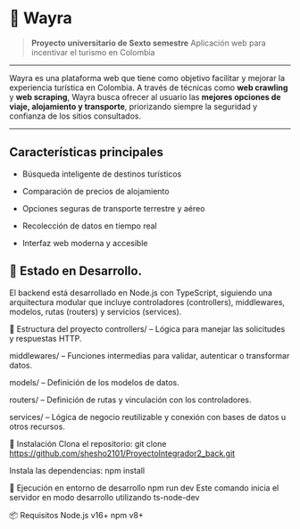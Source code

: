 # 🛫 Wayra

>  **Proyecto universitario de Sexto semestre**
> Aplicación web para incentivar el turismo en Colombia


---

Wayra es una plataforma web que tiene como objetivo facilitar y mejorar la experiencia turística en Colombia. A través de técnicas como **web crawling** y **web scraping**, Wayra busca ofrecer al usuario las **mejores opciones de viaje, alojamiento y transporte**, priorizando siempre la seguridad y confianza de los sitios consultados.

  
---
## Características principales

- Búsqueda inteligente de destinos turísticos

- Comparación de precios de alojamiento

- Opciones seguras de transporte terrestre y aéreo

- Recolección de datos en tiempo real

- Interfaz web moderna y accesible


## 🚧 Estado en Desarrollo.

El backend está desarrollado en Node.js con TypeScript, siguiendo una arquitectura modular que incluye controladores (controllers), middlewares, modelos, rutas (routers) y servicios (services).

📁 Estructura del proyecto
controllers/ – Lógica para manejar las solicitudes y respuestas HTTP.

middlewares/ – Funciones intermedias para validar, autenticar o transformar datos.

models/ – Definición de los modelos de datos.

routers/ – Definición de rutas y vinculación con los controladores.

services/ – Lógica de negocio reutilizable y conexión con bases de datos u otros recursos.

🚀 Instalación
Clona el repositorio:
git clone https://github.com/shesho2101/ProyectoIntegrador2_back.git

Instala las dependencias:
npm install

🧪 Ejecución en entorno de desarrollo
npm run dev
Este comando inicia el servidor en modo desarrollo utilizando ts-node-dev

📦 Requisitos
Node.js v16+
npm v8+